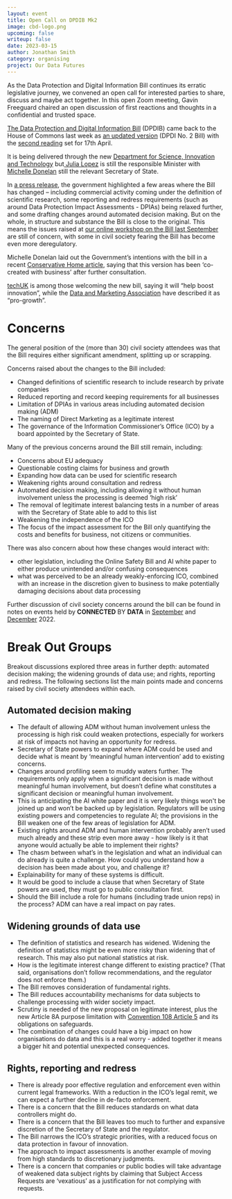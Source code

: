 ```yaml
---
layout: event
title: Open Call on DPDIB Mk2
image: cbd-logo.png
upcoming: false
writeup: false
date: 2023-03-15
author: Jonathan Smith
category: organising
project: Our Data Futures
---
```


As the Data Protection and Digital Information Bill continues its erratic legislative journey, we convened an open call for interested parties to share, discuss and maybe act together. In this open Zoom meeting, Gavin Freeguard chaired an open discussion of first reactions and thoughts in a confidential and trusted space.

<!--more -->

[The Data Protection and Digital Information Bill](https://commonslibrary.parliament.uk/research-briefings/cbp-9746/) (DPDIB) came back to the House of Commons last week as [an updated version](https://bills.parliament.uk/bills/3430) (DPDI No. 2 Bill) with the [second reading](https://bills.parliament.uk/bills/3430/stages/17492) set for 17th April.

It is being delivered through the new [Department for Science, Innovation and Technology](https://www.gov.uk/government/organisations/department-for-science-innovation-and-technology) but[ Julia Lopez](https://www.gov.uk/government/people/julia-lopez) is still the responsible Minister with [Michelle Donelan](https://www.gov.uk/government/people/michelle-donelan) still the relevant Secretary of State.

In [a press release](https://www.gov.uk/government/news/british-businesses-to-save-billions-under-new-uk-version-of-gdpr), the government highlighted a few areas where the Bill has changed – including commercial activity coming under the definition of scientific research, some reporting and redress requirements (such as around Data Protection Impact Assessments - DPIAs) being relaxed further, and some drafting changes around automated decision making. But on the whole, in structure and substance the Bill is close to the original. This means the issues raised at  [our online workshop on the Bill last September](https://connectedbydata.org/events/2022-09-29-data-protection-digital-information-bill-civil-society-event) are still of concern, with some in civil society fearing the Bill has become even more deregulatory. 

Michelle Donelan laid out the Government’s intentions with the bill in a recent [Conservative Home article](https://conservativehome.com/2023/03/08/michelle-donelan-today-we-announce-data-protection-reforms-and-seize-a-major-brexit-opportunity/), saying that this version has been ‘co-created with business’ after further consultation.

[techUK](https://www.techuk.org/resource/the-government-s-revised-data-bill-will-help-to-boost-innovation-while-upholding-privacy-rights-and-eu-adequacy.html) is among those welcoming the new bill, saying it will “help boost innovation”, while the [Data and Marketing Association](https://dma.org.uk/article/dma-welcomes-the-new-pro-growth-dpdi-data-privacy-reforms) have described it as “pro-growth”.


# Concerns

The general position of the (more than 30) civil society attendees was that the Bill requires either significant amendment, splitting up or scrapping.

Concerns raised about the changes to the Bill included: 

* Changed definitions of scientific research to include research by private companies
* Reduced reporting and record keeping requirements for all businesses
* Limitation of DPIAs in various areas including automated decision making (ADM)
* The naming of Direct Marketing as a legitimate interest
* The governance of the Information Commissioner’s Office (ICO) by a board appointed by the Secretary of State.

Many of the previous concerns around the Bill still remain, including:

* Concerns about EU adequacy
* Questionable costing claims for business and growth 
* Expanding how data can be used for scientific research
* Weakening rights around consultation and redress
* Automated decision making, including allowing it without human involvement unless the processing is deemed ‘high risk’
* The removal of legitimate interest balancing tests in a number of areas with the Secretary of State able to add to this list
* Weakening the independence of the ICO
* The focus of the impact assessment for the Bill only quantifying the costs and benefits for business, not citizens or communities.

There was also concern about how these changes would interact with:

* other legislation, including the Online Safety Bill and AI white paper to either produce unintended and/or confusing consequences
* what was perceived to be an already weakly-enforcing ICO, combined with an increase in the discretion given to business to make potentially damaging decisions about data processing

Further discussion of civil society concerns around the bill can be found in notes on events held by **CONNECTED** BY **DATA** in [September](https://connectedbydata.org/events/2022-09-29-data-protection-digital-information-bill-civil-society-event) and [December](https://connectedbydata.org/events/2022-12-05-data-protection-digital-information-bill-parliamentary-event) 2022.


# Break Out Groups

Breakout discussions explored three areas in further depth: automated decision making; the widening grounds of data use; and rights, reporting and redress. The following sections list the main points made and concerns raised by civil society attendees within each.

## Automated decision making

* The default of allowing ADM without human involvement unless the processing is high risk could weaken protections, especially for workers at risk of impacts not having an opportunity for redress. 
* Secretary of State powers to expand where ADM could be used and decide what is meant by ‘meaningful human intervention’ add to existing concerns. 
* Changes around profiling seem to muddy waters further. The requirements only apply when a significant decision is made without meaningful human involvement, but doesn’t define what constitutes a significant decision or meaningful human involvement.
* This is anticipating the AI white paper and it is very likely things won't be joined up and won’t be backed up by legislation. Regulators will be using existing powers and competencies to regulate AI; the provisions in the Bill weaken one of the few areas of legislation for ADM.
* Existing rights around ADM and human intervention probably aren’t used much already and these strip even more away - how likely is it that anyone would actually be able to implement their rights? 
* The chasm between what’s in the legislation and what an individual can do already is quite a challenge. How could you understand how a decision has been made about you, and challenge it? 
* Explainability for many of these systems is difficult. 
* It would be good to include a clause that when Secretary of State powers are used, they must go to public consultation first.
* Should the Bill include a role for humans (including trade union reps) in the process? ADM can have a real impact on pay rates.


## Widening grounds of data use 

* The definition of statistics and research has widened. Widening the definition of statistics might be even more risky than widening that of research. This may also put national statistics at risk.
* How is the legitimate interest change different to existing practice? (That said, organisations don’t follow recommendations, and the regulator does not enforce them.)
* The Bill removes consideration of fundamental rights.
* The Bill reduces accountability mechanisms for data subjects to challenge processing with wider society impact.
* Scrutiny is needed of the new proposal on legitimate interest, plus the new Article 8A purpose limitation with [Convention 108 Article 5](https://rm.coe.int/convention-108-convention-for-the-protection-of-individuals-with-regar/16808b36f1) and its obligations on safeguards. 
* The combination of changes could have a big impact on how organisations do data and this is a real worry - added together it means a bigger hit and potential unexpected consequences.


## Rights, reporting and redress 

* There is already poor effective regulation and enforcement even within current legal frameworks. With a reduction in the ICO’s legal remit, we can expect a further decline in de-facto enforcement. 
* There is a concern that the Bill reduces standards on what data controllers might do. 
* There is a concern that the Bill leaves too much to further and expansive discretion of the Secretary of State and the regulator.  
* The Bill narrows the ICO’s strategic priorities, with a reduced focus on data protection in favour of innovation.
* The approach to impact assessments is another example of moving from high standards to discretionary judgments.
* There is a concern that companies or public bodies will take advantage of weakened data subject rights by claiming that Subject Access Requests are ‘vexatious’ as a justification for not complying with requests. 